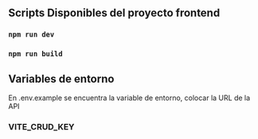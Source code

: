 ## Scripts Disponibles del proyecto frontend

### `npm run dev`

### `npm run build`

## Variables de entorno

En .env.example se encuentra la variable de entorno, colocar la URL de la API

### VITE_CRUD_KEY